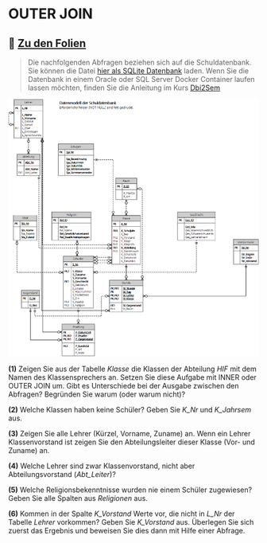 # OUTER JOIN

## :link: [Zu den Folien](04_OuterJoin.pdf)

> Die nachfolgenden Abfragen beziehen sich auf die Schuldatenbank. Sie können die Datei
> [hier als SQLite Datenbank](../Schule.db) laden. Wenn Sie die Datenbank in einem Oracle
> oder SQL Server Docker Container laufen lassen möchten, finden Sie die Anleitung im Kurs
> [Dbi2Sem](https://github.com/schletz/Dbi2Sem#informationen-zum-start)

![](../schuldb20200209.png)

**(1)** Zeigen Sie aus der Tabelle *Klasse* die Klassen der Abteilung *HIF* mit dem
Namen des Klassensprechers an. Setzen Sie diese Aufgabe mit INNER oder OUTER JOIN um. Gibt es Unterschiede bei der Ausgabe
zwischen den Abfragen? Begründen Sie warum (oder warum nicht)?

**(2)** Welche Klassen haben keine Schüler? Geben Sie *K_Nr* und *K_Jahrsem* aus.

**(3)** Zeigen Sie alle Lehrer (Kürzel, Vorname, Zuname) an. Wenn ein Lehrer Klassenvorstand ist zeigen Sie den Abteilungsleiter dieser Klasse (Vor- und Zuname) an.

**(4)** Welche Lehrer sind zwar Klassenvorstand, nicht aber Abteilungsvorstand (*Abt_Leiter*)?

**(5)** Welche Religionsbekenntnisse wurden nie einem Schüler zugewiesen? Geben Sie alle Spalten aus *Religionen* aus.

**(6)** Kommen in der Spalte *K_Vorstand* Werte vor, die nicht in *L_Nr* der Tabelle *Lehrer* vorkommen? Geben Sie *K_Vorstand* aus. Überlegen Sie sich zuerst das Ergebnis 
   und beweisen Sie dies dann mit Hilfe einer Abfrage.
